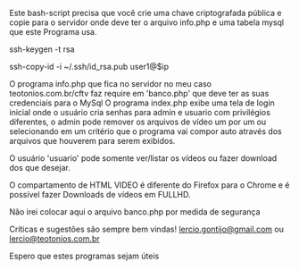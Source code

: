Este bash-script precisa que você crie uma chave criptografada pública e copie para o servidor onde deve ter o arquivo info.php e uma tabela mysql que este
Programa usa. 

ssh-keygen -t rsa

ssh-copy-id -i ~/.ssh/id_rsa.pub user1@$ip

O programa info.php que fica no servidor no meu caso teotonios.com.br/cftv faz require em 'banco.php' que deve ter as suas credenciais para o MySql
O programa index.php exibe uma tela de login inicial onde o usuário cria senhas para admin e usuario com privilégios diferentes, o admin pode remover
os arquivos de vídeo um por um ou selecionando em um critério que o programa vai compor auto através dos arquivos que houverem para serem exibidos.

O usuário 'usuario' pode somente ver/listar os vídeos ou fazer download dos que desejar.

O compartamento de HTML VIDEO é diferente do Firefox para o Chrome e é possível fazer Downloads de vídeos em FULLHD.

Não irei colocar aqui o arquivo banco.php por medida de segurança

Críticas e sugestões são sempre bem vindas!
lercio.gontijo@gmail.com ou lercio@teotonios.com.br

Espero que estes programas sejam úteis 


